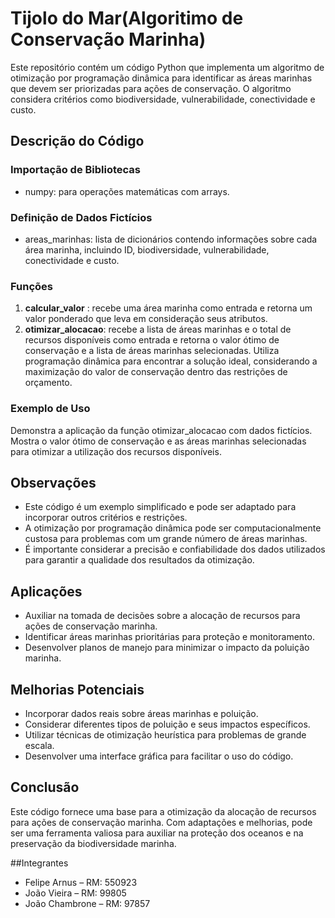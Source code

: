 # Tijolo do Mar(Algoritimo de Conservação Marinha)

Este repositório contém um código Python que implementa um algoritmo de otimização por programação dinâmica para identificar as áreas marinhas que devem ser priorizadas para ações de conservação. O algoritmo considera critérios como biodiversidade, vulnerabilidade, conectividade e custo.

## Descrição do Código

### Importação de Bibliotecas
- numpy: para operações matemáticas com arrays.

### Definição de Dados Fictícios
- areas_marinhas: lista de dicionários contendo informações sobre cada área marinha, incluindo ID, biodiversidade, vulnerabilidade, conectividade e custo.

### Funções
1. **calcular_valor** : recebe uma área marinha como entrada e retorna um valor ponderado que leva em consideração seus atributos.
2. **otimizar_alocacao**: recebe a lista de áreas marinhas e o total de recursos disponíveis como entrada e retorna o valor ótimo de conservação e a lista de áreas marinhas selecionadas. Utiliza programação dinâmica para encontrar a solução ideal, considerando a maximização do valor de conservação dentro das restrições de orçamento.

### Exemplo de Uso
Demonstra a aplicação da função otimizar_alocacao com dados fictícios. Mostra o valor ótimo de conservação e as áreas marinhas selecionadas para otimizar a utilização dos recursos disponíveis.

## Observações
- Este código é um exemplo simplificado e pode ser adaptado para incorporar outros critérios e restrições.
- A otimização por programação dinâmica pode ser computacionalmente custosa para problemas com um grande número de áreas marinhas.
- É importante considerar a precisão e confiabilidade dos dados utilizados para garantir a qualidade dos resultados da otimização.

## Aplicações
- Auxiliar na tomada de decisões sobre a alocação de recursos para ações de conservação marinha.
- Identificar áreas marinhas prioritárias para proteção e monitoramento.
- Desenvolver planos de manejo para minimizar o impacto da poluição marinha.

## Melhorias Potenciais
- Incorporar dados reais sobre áreas marinhas e poluição.
- Considerar diferentes tipos de poluição e seus impactos específicos.
- Utilizar técnicas de otimização heurística para problemas de grande escala.
- Desenvolver uma interface gráfica para facilitar o uso do código.

## Conclusão
Este código fornece uma base para a otimização da alocação de recursos para ações de conservação marinha. Com adaptações e melhorias, pode ser uma ferramenta valiosa para auxiliar na proteção dos oceanos e na preservação da biodiversidade marinha.

##Integrantes
- Felipe Arnus – RM: 550923
- João Vieira – RM: 99805
- João Chambrone – RM: 97857


